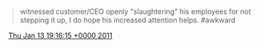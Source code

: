 > witnessed customer/CEO openly "slaughtering" his employees for not stepping it up, I do hope his increased attention helps\. \#awkward

<img src="../../media/tweet.ico" width="12" /> [Thu Jan 13 19:16:15 +0000 2011](https://twitter.com/DromerDenker/status/25632234144800768)